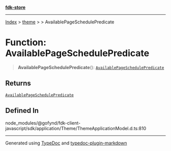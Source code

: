 [**fdk-store**](../../../README.md)
***

[Index](../../../API.md) > [theme](../../README.md) > [<internal>](../README.md) > AvailablePageSchedulePredicate

# Function: AvailablePageSchedulePredicate

> **AvailablePageSchedulePredicate**(): [`AvailablePageSchedulePredicate`](../type-aliases/type-alias.AvailablePageSchedulePredicate.md)

## Returns

[`AvailablePageSchedulePredicate`](../type-aliases/type-alias.AvailablePageSchedulePredicate.md)

## Defined In

node\_modules/@gofynd/fdk-client-javascript/sdk/application/Theme/ThemeApplicationModel.d.ts:810

***
Generated using [TypeDoc](https://typedoc.org/) and [typedoc-plugin-markdown](https://www.npmjs.com/package/typedoc-plugin-markdown)
